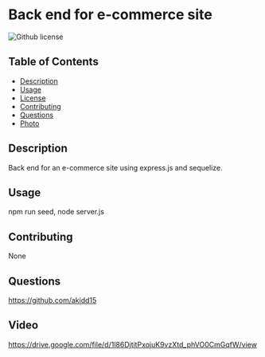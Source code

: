 # Back end for e-commerce site
 ![Github license](https://img.shields.io/badge/license-none-blue.svg)
 ## Table of Contents
 * [Description](#description)
 * [Usage](#usage)
 * [License](#license)
 * [Contributing](#contributors)
 * [Questions](#questions)
 * [Photo](#photo)
 ## Description
   Back end for an e-commerce site using express.js and sequelize.
   
  ## Usage
  npm run seed, node server.js
  ## Contributing
  None

  ## Questions
   https://github.com/akidd15

   ## Video
   https://drive.google.com/file/d/1l86DjtitPxojuK9vzXtd_phVO0CmGqfW/view